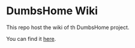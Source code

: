 # DumbsHome Wiki

This repo host the wiki of th DumbsHome project.

You can find it [here](https://github.com/DumbsHome/wiki/wiki).
